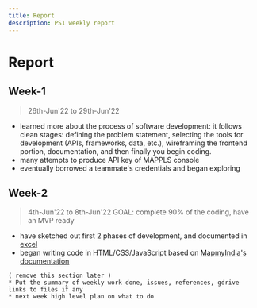 ```yaml
---
title: Report
description: PS1 weekly report
---
```



# Report

## Week-1
> 26th-Jun'22 to 29th-Jun'22
* learned more about the process of software development: it follows clean stages: defining the problem statement, selecting the tools for development (APIs, frameworks, data, etc.), wireframing the frontend portion, documentation, and then finally you begin coding.
* many attempts to produce API key of MAPPLS console
* eventually borrowed a teammate's credentials and began exploring

## Week-2
> 4th-Jun'22 to 8th-Jun'22
> GOAL: complete 90% of the coding, have an MVP ready
* have sketched out first 2 phases of development, and documented in [excel](https://docs.google.com/spreadsheets/d/171wyH77TxpN0D9gTfAqGk0wO5TWLQzKr6C5n-GLN65o/edit?usp=sharing)
* began writing code in HTML/CSS/JavaScript based on [MapmyIndia's documentation](https://about.mappls.com/api/advanced-maps/doc/interactive-map-api)
 


```
( remove this section later )
* Put the summary of weekly work done, issues, references, gdrive links to files if any
* next week high level plan on what to do
```
